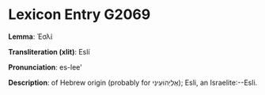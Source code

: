 # Lexicon Entry G2069

**Lemma**: Ἐσλί

**Transliteration (xlit)**: Eslí

**Pronunciation**: es-lee'

**Description**:
of Hebrew origin (probably for אֶלְיְהוֹעֵינַי); Esli, an Israelite:--Esli.
